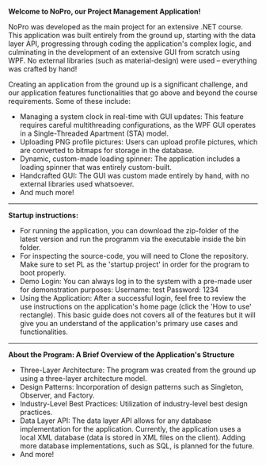 **Welcome to NoPro, our Project Management Application!**

NoPro was developed as the main project for an extensive .NET course. This application was built entirely from the ground up, starting with the data layer API, progressing through coding the application's complex logic, and culminating in the development of an extensive GUI from scratch using WPF. No external libraries (such as material-design) were used – everything was crafted by hand!

Creating an application from the ground up is a significant challenge, and our application features functionalities that go above and beyond the course requirements. Some of these include:

- Managing a system clock in real-time with GUI updates: This feature requires careful multithreading configurations, as the WPF GUI operates in a Single-Threaded Apartment (STA) model.
- Uploading PNG profile pictures: Users can upload profile pictures, which are converted to bitmaps for storage in the database.
- Dynamic, custom-made loading spinner: The application includes a loading spinner that was entirely custom-built.
- Handcrafted GUI: The GUI was custom made entirely by hand, with no external libraries used whatsoever.
- And much more!
-------------------------------------------------------------------------------------------------------

**Startup instructions:**
- For running the application, you can download the zip-folder of the latest version and run the programm via the executable inside the bin folder.
- For inspecting the source-code, you will need to Clone the repository. Make sure to set PL as the 'startup project' in order for the program to boot properly.
- Demo Login: You can always log in to the system with a pre-made user for demonstration purposes:
        Username: test
        Password: 1234
- Using the Application: After a successful login, feel free to review the use instructions on the application's home page (click the 'How to use' rectangle). This basic 
  guide does not covers all of the features but it will give you an understand of the application's primary use cases and functionalities.
-------------------------------------------------------------------------------------------------------

**About the Program: A Brief Overview of the Application's Structure**
- Three-Layer Architecture: The program was created from the ground up using a three-layer architecture model.
- Design Patterns: Incorporation of design patterns such as Singleton, Observer, and Factory.
- Industry-Level Best Practices: Utilization of industry-level best design practices.
- Data Layer API: The data layer API allows for any database implementation for the application. Currently, the application uses a local XML database (data is stored in XML 
  files on the client). Adding more database implementations, such as SQL, is planned for the future.
- And more!

